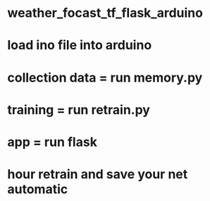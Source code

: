 # weather_focast_tf_flask_arduino 
# load ino file into arduino
# collection data = run memory.py
# training = run retrain.py
# app = run flask
# hour retrain and save your net automatic
